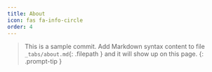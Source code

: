 ```yaml
---
title: About
icon: fas fa-info-circle
order: 4
---
```


> This is a sample commit. Add Markdown syntax content to file `_tabs/about.md`{: .filepath } and it will show up on this page.
{: .prompt-tip }
